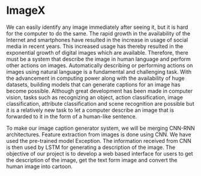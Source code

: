# ImageX
We can easily identify any image immediately after seeing it, but it is hard for the computer to do the same. The rapid growth in the availability of the Internet and smartphones have resulted in the increase in usage of social media in recent years. This increased usage has thereby resulted in the exponential growth of digital images which are available. Therefore, there must be a system that describe the image in human language and perform other actions on images. 
Automatically describing or performing actions on images using natural language is a fundamental and challenging task. With the advancement in computing power along with the availability of huge datasets, building models that can generate captions for an image has become possible. Although great development has been made in computer vision, tasks such as recognizing an object, action classification, image classification, attribute classification and scene recognition are possible but it is a relatively new task to let a computer describe an image that is forwarded to it in the form of a human-like sentence.

To make our image caption generator system, we will be merging CNN-RNN architectures. Feature extraction from images is done using CNN. We have used the pre-trained model Exception. The information received from CNN is then used by LSTM for generating a description of the image.
The objective of our project is to develop a web based interface for users to get the description of the image, get the text form image and convert the human image into cartoon.
